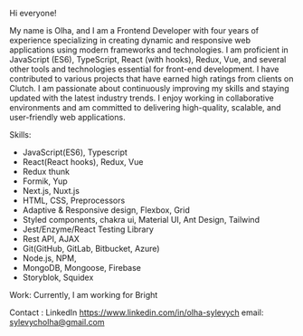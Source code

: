 Hi everyone!


My name is Olha, and I am a Frontend Developer with four years of experience specializing in creating dynamic and responsive web applications using modern frameworks and technologies. 
I am proficient in JavaScript (ES6), TypeScript, React (with hooks), Redux, Vue, and several other tools and technologies essential for front-end development. I have contributed to various projects that have earned high ratings from clients on Clutch.
I am passionate about continuously improving my skills and staying updated with the latest industry trends. I enjoy working in collaborative environments and am committed to delivering high-quality, scalable, and user-friendly web applications.

Skills:
* JavaScript(ES6), Typescript
* React(React hooks), Redux, Vue
* Redux thunk
* Formik, Yup
* Next.js, Nuxt.js
* HTML, CSS, Preprocessors
* Adaptive & Responsive design, Flexbox, Grid
* Styled components, chakra ui, Material UI, Ant Design, Tailwind
* Jest/Enzyme/React Testing Library
* Rest API, AJAX
* Git(GitHub, GitLab, Bitbucket, Azure)
* Node.js, NPM,
* MongoDB, Mongoose, Firebase
* Storyblok, Squidex

Work:
Currently, I am working for Bright

Contact :
LinkedIn https://www.linkedin.com/in/olha-sylevych
email: sylevycholha@gmail.com
